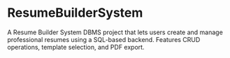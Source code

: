 # ResumeBuilderSystem
A Resume Builder System DBMS project that lets users create and manage professional resumes using a SQL-based backend. Features CRUD operations, template selection, and PDF export.
